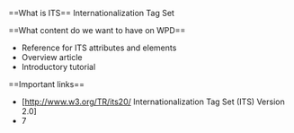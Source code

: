 ==What is ITS==
Internationalization Tag Set

==What content do we want to have on WPD==
* Reference for ITS attributes and elements
* Overview article
* Introductory tutorial

==Important links==
* [http://www.w3.org/TR/its20/ Internationalization Tag Set (ITS) Version 2.0]
* 7
